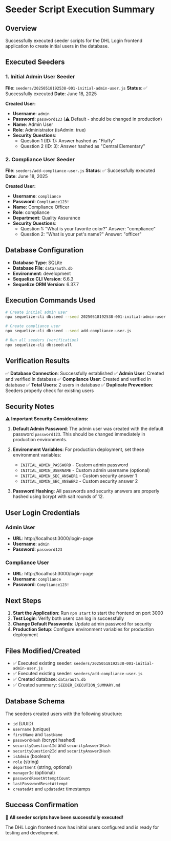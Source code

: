 # Seeder Script Execution Summary

## Overview
Successfully executed seeder scripts for the DHL Login frontend application to create initial users in the database.

## Executed Seeders

### 1. Initial Admin User Seeder
**File**: `seeders/20250518192538-001-initial-admin-user.js`
**Status**: ✅ Successfully executed
**Date**: June 18, 2025

**Created User:**
- **Username**: `admin`
- **Password**: `password123` (⚠️ Default - should be changed in production)
- **Name**: Admin User
- **Role**: Administrator (isAdmin: true)
- **Security Questions**: 
  - Question 1 (ID: 1): Answer hashed as "Fluffy"
  - Question 2 (ID: 3): Answer hashed as "Central Elementary"

### 2. Compliance User Seeder
**File**: `seeders/add-compliance-user.js`
**Status**: ✅ Successfully executed
**Date**: June 18, 2025

**Created User:**
- **Username**: `compliance`
- **Password**: `Compliance123!`
- **Name**: Compliance Officer
- **Role**: compliance
- **Department**: Quality Assurance
- **Security Questions**:
  - Question 1: "What is your favorite color?" Answer: "compliance"
  - Question 2: "What is your pet's name?" Answer: "officer"

## Database Configuration
- **Database Type**: SQLite
- **Database File**: `data/auth.db`
- **Environment**: development
- **Sequelize CLI Version**: 6.6.3
- **Sequelize ORM Version**: 6.37.7

## Execution Commands Used

```bash
# Create initial admin user
npx sequelize-cli db:seed --seed 20250518192538-001-initial-admin-user.js

# Create compliance user
npx sequelize-cli db:seed --seed add-compliance-user.js

# Run all seeders (verification)
npx sequelize-cli db:seed:all
```

## Verification Results

✅ **Database Connection**: Successfully established
✅ **Admin User**: Created and verified in database
✅ **Compliance User**: Created and verified in database
✅ **Total Users**: 2 users in database
✅ **Duplicate Prevention**: Seeders properly check for existing users

## Security Notes

⚠️ **Important Security Considerations:**

1. **Default Admin Password**: The admin user was created with the default password `password123`. This should be changed immediately in production environments.

2. **Environment Variables**: For production deployment, set these environment variables:
   - `INITIAL_ADMIN_PASSWORD` - Custom admin password
   - `INITIAL_ADMIN_USERNAME` - Custom admin username (optional)
   - `INITIAL_ADMIN_SEC_ANSWER1` - Custom security answer 1
   - `INITIAL_ADMIN_SEC_ANSWER2` - Custom security answer 2

3. **Password Hashing**: All passwords and security answers are properly hashed using bcrypt with salt rounds of 12.

## User Login Credentials

### Admin User
- **URL**: http://localhost:3000/login-page
- **Username**: `admin`
- **Password**: `password123`

### Compliance User
- **URL**: http://localhost:3000/login-page
- **Username**: `compliance`
- **Password**: `Compliance123!`

## Next Steps

1. **Start the Application**: Run `npm start` to start the frontend on port 3000
2. **Test Login**: Verify both users can log in successfully
3. **Change Default Passwords**: Update admin password for security
4. **Production Setup**: Configure environment variables for production deployment

## Files Modified/Created

- ✅ Executed existing seeder: `seeders/20250518192538-001-initial-admin-user.js`
- ✅ Executed existing seeder: `seeders/add-compliance-user.js`
- ✅ Created database: `data/auth.db`
- ✅ Created summary: `SEEDER_EXECUTION_SUMMARY.md`

## Database Schema

The seeders created users with the following structure:
- `id` (UUID)
- `username` (unique)
- `firstName` and `lastName`
- `passwordHash` (bcrypt hashed)
- `securityQuestion1Id` and `securityAnswer1Hash`
- `securityQuestion2Id` and `securityAnswer2Hash`
- `isAdmin` (boolean)
- `role` (string)
- `department` (string, optional)
- `managerId` (optional)
- `passwordResetAttemptCount`
- `lastPasswordResetAttempt`
- `createdAt` and `updatedAt` timestamps

## Success Confirmation

🎉 **All seeder scripts have been successfully executed!**

The DHL Login frontend now has initial users configured and is ready for testing and development.
